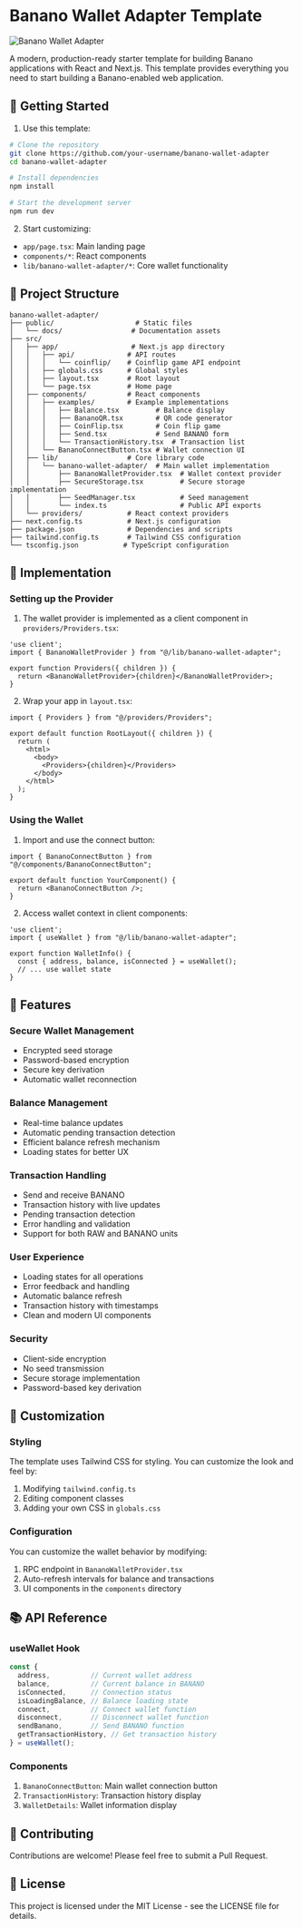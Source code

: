 # Banano Wallet Adapter Template

![Banano Wallet Adapter](https://github.com/thekesslereffect/banano-wallet-adapter/blob/master/public/docs/Hero.png)

A modern, production-ready starter template for building Banano applications with React and Next.js. This template provides everything you need to start building a Banano-enabled web application.

## 🚀 Getting Started

1. Use this template:
```bash
# Clone the repository
git clone https://github.com/your-username/banano-wallet-adapter
cd banano-wallet-adapter

# Install dependencies
npm install

# Start the development server
npm run dev
```

2. Start customizing:
- `app/page.tsx`: Main landing page
- `components/*`: React components
- `lib/banano-wallet-adapter/*`: Core wallet functionality

## 📁 Project Structure

```
banano-wallet-adapter/
├── public/                    # Static files
│   └── docs/                 # Documentation assets
├── src/
│   ├── app/                  # Next.js app directory
│   │   ├── api/             # API routes
│   │   │   └── coinflip/    # Coinflip game API endpoint
│   │   ├── globals.css      # Global styles
│   │   ├── layout.tsx       # Root layout
│   │   └── page.tsx         # Home page
│   ├── components/          # React components
│   │   ├── examples/        # Example implementations
│   │   │   ├── Balance.tsx         # Balance display
│   │   │   ├── BananoQR.tsx        # QR code generator
│   │   │   ├── CoinFlip.tsx        # Coin flip game
│   │   │   ├── Send.tsx            # Send BANANO form
│   │   │   └── TransactionHistory.tsx  # Transaction list
│   │   └── BananoConnectButton.tsx # Wallet connection UI
│   ├── lib/                 # Core library code
│   │   └── banano-wallet-adapter/  # Main wallet implementation
│   │       ├── BananoWalletProvider.tsx  # Wallet context provider
│   │       ├── SecureStorage.tsx         # Secure storage implementation
│   │       ├── SeedManager.tsx           # Seed management
│   │       └── index.ts                  # Public API exports
│   └── providers/           # React context providers
├── next.config.ts           # Next.js configuration
├── package.json             # Dependencies and scripts
├── tailwind.config.ts       # Tailwind CSS configuration
└── tsconfig.json           # TypeScript configuration
```

## 🔧 Implementation

### Setting up the Provider

1. The wallet provider is implemented as a client component in `providers/Providers.tsx`:
```tsx
'use client';
import { BananoWalletProvider } from "@/lib/banano-wallet-adapter";

export function Providers({ children }) {
  return <BananoWalletProvider>{children}</BananoWalletProvider>;
}
```

2. Wrap your app in `layout.tsx`:
```tsx
import { Providers } from "@/providers/Providers";

export default function RootLayout({ children }) {
  return (
    <html>
      <body>
        <Providers>{children}</Providers>
      </body>
    </html>
  );
}
```

### Using the Wallet

1. Import and use the connect button:
```tsx
import { BananoConnectButton } from "@/components/BananoConnectButton";

export default function YourComponent() {
  return <BananoConnectButton />;
}
```

2. Access wallet context in client components:
```tsx
'use client';
import { useWallet } from "@/lib/banano-wallet-adapter";

export function WalletInfo() {
  const { address, balance, isConnected } = useWallet();
  // ... use wallet state
}
```

## 🌟 Features

### Secure Wallet Management
- Encrypted seed storage
- Password-based encryption
- Secure key derivation
- Automatic wallet reconnection

### Balance Management
- Real-time balance updates
- Automatic pending transaction detection
- Efficient balance refresh mechanism
- Loading states for better UX

### Transaction Handling
- Send and receive BANANO
- Transaction history with live updates
- Pending transaction detection
- Error handling and validation
- Support for both RAW and BANANO units

### User Experience
- Loading states for all operations
- Error feedback and handling
- Automatic balance refresh
- Transaction history with timestamps
- Clean and modern UI components

### Security
- Client-side encryption
- No seed transmission
- Secure storage implementation
- Password-based key derivation

## 🎨 Customization

### Styling
The template uses Tailwind CSS for styling. You can customize the look and feel by:
1. Modifying `tailwind.config.ts`
2. Editing component classes
3. Adding your own CSS in `globals.css`

### Configuration
You can customize the wallet behavior by modifying:
1. RPC endpoint in `BananoWalletProvider.tsx`
2. Auto-refresh intervals for balance and transactions
3. UI components in the `components` directory

## 📚 API Reference

### useWallet Hook
```typescript
const {
  address,          // Current wallet address
  balance,          // Current balance in BANANO
  isConnected,      // Connection status
  isLoadingBalance, // Balance loading state
  connect,          // Connect wallet function
  disconnect,       // Disconnect wallet function
  sendBanano,       // Send BANANO function
  getTransactionHistory, // Get transaction history
} = useWallet();
```

### Components
1. `BananoConnectButton`: Main wallet connection button
2. `TransactionHistory`: Transaction history display
3. `WalletDetails`: Wallet information display

## 🤝 Contributing

Contributions are welcome! Please feel free to submit a Pull Request.

## 📄 License

This project is licensed under the MIT License - see the LICENSE file for details.
